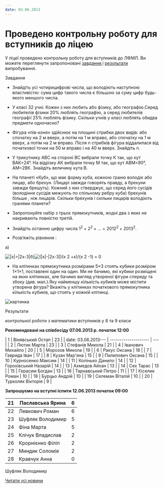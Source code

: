 ```yaml
---
date: 03.06.2013
---
```

# Проведено контрольну роботу для вступників до ліцею

У ліцеї проведено контрольну роботу для вступників до ЛФМЛ. Ви можете переглянути запропоновані [завдання ](/files/blog/проведено-контрольну-роботу-для-вступників-до-ліцею/Tasks2013.doc)і [результати ](/files/blog/проведено-контрольну-роботу-для-вступників-до-ліцею/Results2013.doc)випробування.

Завдання

- Знайдіть усі чотирицифрові числа, що володіють наступною властивістю: сума цифр такого числа є більшою за суму цифр будь-якого меншого числа.

- У класі 32 учні. Кожен з них любить або фізику, або географію.Серед любителів фізики 20% люблять географію, а серед любителів географії 25% люблять фізику. Скільки учнів у класі люблять обидва предмети одночасно?

- Фігура «пів-коня» здійснює на площині стрибки двох видів: або спочатку на 2 м вверх, а потім на 1 м вправо, або спочатку на 1 м вверх, а потім на 2 м вправо. Після n стрибків фігура віддалилася від початкової точки на 50 м вправо і на 40 м вверх. Знайдіть n.

- У трикутнику АВС на стороні ВС вибрали точку К так, що кут ВАК=24°. На відрізку АК вибрали точку М так, що кут АВМ=90°, АМ=2ВК. Знайдіть величину кута В.

- На планеті «Куб», що має форму куба, кожною граню володіє або лицар, або брехун. (Лицарі завжди говорять правду, а брехуни завжди брешуть). Кожний з них стверджує, що серед його сусідів (володіння сусідів межують по спільному ребру куба) брехунів більше , ніж лицарів. Скільки брехунів і скільки лицарів володіють гранями планети?

- Запропонуйте набір з трьох прямокутників, жодні два з яких не накривають повністю третій.

- Знайдіть останню цифру числа 1<sup>2 </sup>+ 2<sup>2 </sup>+ ... + 2012<sup>2 </sup>+ 2013<sup>2</sup>.

- Розв’яжіть рівняння :

а)

![|x|=|2x-3|](/images/blog/проведено-контрольну-роботу-для-вступників-до-ліцею/f2.png)б)![ (|x|-|2x-3|)(x  2  +x)/(x  2  -1) = 0](/images/blog/проведено-контрольну-роботу-для-вступників-до-ліцею/f1.png)

- На клітинках прямокутника розмірами 5×3 стоять кубики розміром 1×1×1, поставлені один на один. Ми не бачимо, які кубики розміщені на яких клітинках, але бачимо вигляд утвореної фігури спереду та збоку (див. мал.).Яку найменшу кількість кубиків може містити утворена фігура? Вкажіть у клітинках початкового прямокутника кількість кубиків, що стоять у кожній клітинці.

![картинка](/images/blog/проведено-контрольну-роботу-для-вступників-до-ліцею/f3.jpg)

Результати

контрольної роботи з математики вступників у 8 та 9 класи

**Рекомендовані на співбесіду 07.06.2013 р. початок 12:00**

|  1  |   Вінявський Остап   | 23  |
| 
date: 03.06.2013--- | -------------------- | --- |
|  2  |     Лютик Марта      | 23  |
|  3  |   Стефанів Микола    | 21  |
|  4  |   Іванович Михайло   | 20  |
|  5  |    Морозов Микола    | 19  |
|  6  |     Ракус Оксана     | 18  |
|  7  |     Гаврида Іван     | 17  |
|  8  |    Кузан Мар'яна     | 15  |
|  9  |   Пилипович Оксана   | 15  |
| 10  |  Курносенко Максим   | 14  |
| 11  |   Колінько Данило    | 14  |
| 12  | Горохівський Назарій | 14  |
| 13  |    Ахмедов Айхан     | 13  |
| 14  |      Сех Тарас       | 13  |
| 15  |    Герасим Богдан    | 13  |
| 16  |  Тарнавський Петро   | 11  |
| 17  |    Кіселик Роман     | 10  |
| 18  |    Бурцьо Андрій     | 10  |
| 19  |   Селеман Віталій    | 10  |
| 20  |  Турколяк Вікторія   |  9  |

**Запрошуємо на вступні іспити 12.06.2013 початок 09:00**

| 21  | Паславська Ярина |  6  |
| --- | ---------------- | --- |
| 22  |  Левкович Роман  |  6  |
| 23  | Шуфляк Володимир |  5  |
| 24  |    Фіна Марта    |  5  |
| 25  | Клічук Владислав |  2  |
| 26  | Крорнієнко Філіп |  2  |
| 27  |  Миндик Соломія  |  2  |
| 28  |   Кравчук Анна   |  0  |

Шуфляк Володимир

[Читати усі новини](/news)
